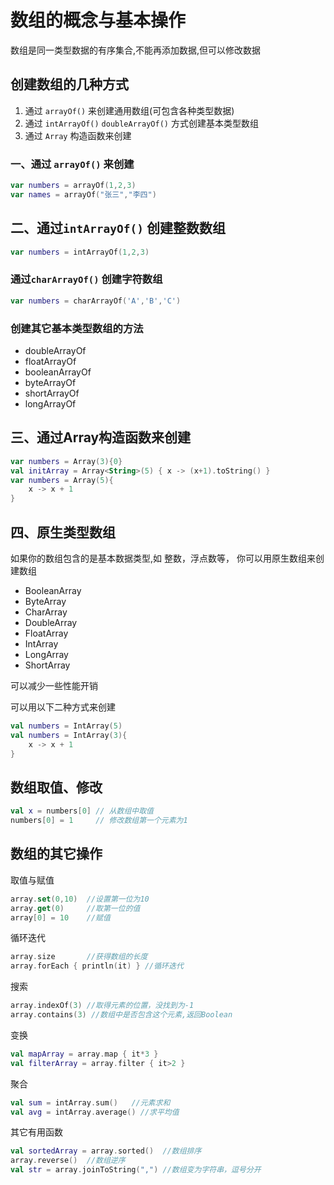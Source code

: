 数组的概念与基本操作
===
数组是同一类型数据的有序集合,不能再添加数据,但可以修改数据

## 创建数组的几种方式

1. 通过 `arrayOf()` 来创建通用数组(可包含各种类型数据)
2. 通过 `intArrayOf()` `doubleArrayOf()` 方式创建基本类型数组
3. 通过 `Array` 构造函数来创建

### 一、通过 `arrayOf()` 来创建

```kotlin
var numbers = arrayOf(1,2,3)
var names = arrayOf("张三","李四")
```

## 二、通过`intArrayOf()` 创建整数数组

```kotlin
var numbers = intArrayOf(1,2,3)
```

### 通过`charArrayOf()` 创建字符数组

```kotlin
var numbers = charArrayOf('A','B','C')
```

### 创建其它基本类型数组的方法
- doubleArrayOf
- floatArrayOf
- booleanArrayOf
- byteArrayOf
- shortArrayOf
- longArrayOf

## 三、通过Array构造函数来创建

```kotlin
var numbers = Array(3){0}
val initArray = Array<String>(5) { x -> (x+1).toString() }
var numbers = Array(5){
    x -> x + 1
}
```

## 四、原生类型数组

如果你的数组包含的是基本数据类型,如 整数，浮点数等，
你可以用原生数组来创建数组

- BooleanArray
- ByteArray
- CharArray
- DoubleArray
- FloatArray
- IntArray
- LongArray
- ShortArray

可以减少一些性能开销

可以用以下二种方式来创建

```kotlin
val numbers = IntArray(5)
val numbers = IntArray(3){
    x -> x + 1
}
```

## 数组取值、修改

```kotlin
val x = numbers[0] // 从数组中取值 
numbers[0] = 1     // 修改数组第一个元素为1
```

## 数组的其它操作

取值与赋值
```kotlin
array.set(0,10)  //设置第一位为10
array.get(0)     //取第一位的值 
array[0] = 10    //赋值
```

循环迭代
```kotlin
array.size       //获得数组的长度
array.forEach { println(it) } //循环迭代
``` 

搜索
```kotlin
array.indexOf(3) //取得元素的位置，没找到为-1
array.contains(3) //数组中是否包含这个元素,返回Boolean
```

变换
```kotlin
val mapArray = array.map { it*3 }
val filterArray = array.filter { it>2 }
```
聚合
```kotlin
val sum = intArray.sum()   //元素求和
val avg = intArray.average() //求平均值 
```
其它有用函数 
```kotlin
val sortedArray = array.sorted()  //数组排序
array.reverse()  //数组逆序
val str = array.joinToString(",") //数组变为字符串，逗号分开
```